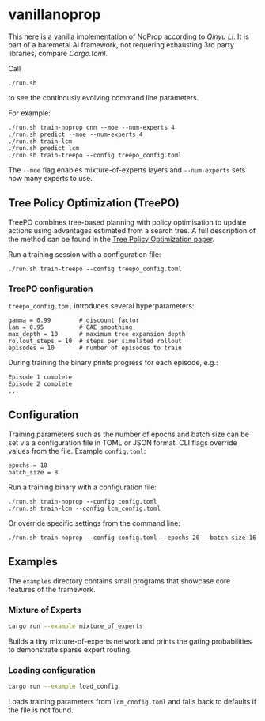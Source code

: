 # vanillanoprop

This here is a vanilla implementation of [NoProp](https://arxiv.org/html/2503.24322v2) according to *Qinyu Li*.
It is part of a baremetal AI framework, not requering exhausting 3rd party libraries, compare *Cargo.toml*. 

Call
```
./run.sh
```
to see the continously evolving command line parameters.

For example:
```
./run.sh train-noprop cnn --moe --num-experts 4
./run.sh predict --moe --num-experts 4
./run.sh train-lcm
./run.sh predict lcm
./run.sh train-treepo --config treepo_config.toml
```
The `--moe` flag enables mixture-of-experts layers and `--num-experts` sets
how many experts to use.

## Tree Policy Optimization (TreePO)

TreePO combines tree-based planning with policy optimisation to update
actions using advantages estimated from a search tree. A full description of
the method can be found in the [Tree Policy Optimization paper](https://arxiv.org/abs/2506.03736).

Run a training session with a configuration file:

```
./run.sh train-treepo --config treepo_config.toml
```

### TreePO configuration

`treepo_config.toml` introduces several hyperparameters:

```
gamma = 0.99        # discount factor
lam = 0.95          # GAE smoothing
max_depth = 10      # maximum tree expansion depth
rollout_steps = 10  # steps per simulated rollout
episodes = 10       # number of episodes to train
```

During training the binary prints progress for each episode, e.g.:

```
Episode 1 complete
Episode 2 complete
...
```

## Configuration

Training parameters such as the number of epochs and batch size can be set via
a configuration file in TOML or JSON format. CLI flags override values from the
file. Example `config.toml`:

```
epochs = 10
batch_size = 8
```

Run a training binary with a configuration file:

```
./run.sh train-noprop --config config.toml
./run.sh train-lcm --config lcm_config.toml
```

Or override specific settings from the command line:

```
./run.sh train-noprop --config config.toml --epochs 20 --batch-size 16
```

## Examples

The `examples` directory contains small programs that showcase core features of the framework.

### Mixture of Experts

```bash
cargo run --example mixture_of_experts
```

Builds a tiny mixture-of-experts network and prints the gating probabilities to demonstrate sparse expert routing.

### Loading configuration

```bash
cargo run --example load_config
```

Loads training parameters from `lcm_config.toml` and falls back to defaults if the file is not found.
